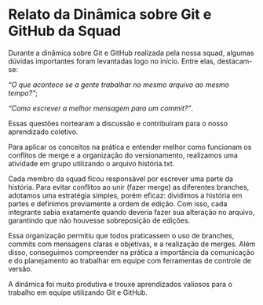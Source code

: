 # Relato da Dinâmica sobre Git e GitHub da Squad

Durante a dinâmica sobre Git e GitHub realizada pela nossa squad, algumas dúvidas importantes foram levantadas logo no início. Entre elas, destacam-se:

 _“O que acontece se a gente trabalhar no mesmo arquivo ao mesmo tempo?”_; 
 
 _“Como escrever a melhor mensagem para um commit?”_. 
 
 Essas questões nortearam a discussão e contribuíram para o nosso aprendizado coletivo.

Para aplicar os conceitos na prática e entender melhor como funcionam os conflitos de merge e a organização do versionamento, realizamos uma atividade em grupo utilizando o arquivo história.txt.

Cada membro da squad ficou responsável por escrever uma parte da história. Para evitar conflitos ao unir (fazer merge) as diferentes branches, adotamos uma estratégia simples, porém eficaz: dividimos a história em partes e definimos previamente a ordem de edição. Com isso, cada integrante sabia exatamente quando deveria fazer sua alteração no arquivo, garantindo que não houvesse sobreposição de edições.

Essa organização permitiu que todos praticassem o uso de branches, commits com mensagens claras e objetivas, e a realização de merges. Além disso, conseguimos compreender na prática a importância da comunicação e do planejamento ao trabalhar em equipe com ferramentas de controle de versão.

A dinâmica foi muito produtiva e trouxe aprendizados valiosos para o trabalho em equipe utilizando Git e GitHub.
